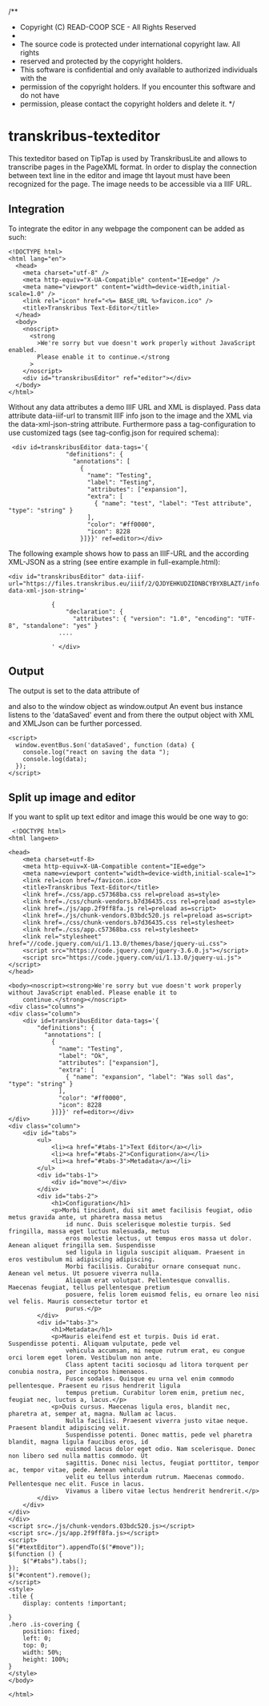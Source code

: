 /**
 * Copyright (C) READ-COOP SCE - All Rights Reserved
 * 
 * The source code is protected under international copyright law. All rights
 * reserved and protected by the copyright holders.
 * This software is confidential and only available to authorized individuals with the
 * permission of the copyright holders. If you encounter this software and do not have
 * permission, please contact the copyright holders and delete it.
 */


# transkribus-texteditor

This texteditor based on TipTap is used by TranskribusLite and allows to transcribe pages in the PageXML format. In order to display the connection between
text line in the editor and image tht layout must have been recognized for the page. The image needs to be accessible via a IIIF URL.

## Integration

To integrate the editor in any webpage the component can be added as such:

```
<!DOCTYPE html>
<html lang="en">
  <head>
    <meta charset="utf-8" />
    <meta http-equiv="X-UA-Compatible" content="IE=edge" />
    <meta name="viewport" content="width=device-width,initial-scale=1.0" />
    <link rel="icon" href="<%= BASE_URL %>favicon.ico" />
    <title>Transkribus Text-Editor</title>
  </head>
  <body>
    <noscript>
      <strong
        >We're sorry but vue doesn't work properly without JavaScript enabled.
        Please enable it to continue.</strong
      >
    </noscript>
    <div id="transkribusEditor" ref="editor"></div>
  </body>
</html>
```

Without any data attributes a demo IIIF URL and XML is displayed. Pass data attribute data-iiif-url to transmit IIIF info json to the image and the XML via the data-xml-json-string attribute. Furthermore pass a tag-configuration to use customized tags (see tag-config.json for required schema):

```
 <div id=transkribusEditor data-tags='{
                "definitions": {
                  "annotations": [
                    {
                      "name": "Testing",
                      "label": "Testing",
                      "attributes": ["expansion"],
                      "extra": [
                        { "name": "test", "label": "Test attribute", "type": "string" }
                      ],
                      "color": "#ff0000",
                      "icon": 8228
                    }]}}' ref=editor></div>

```

The following example shows how to pass an IIIF-URL and the according XML-JSON as a string (see entire example in full-example.html):

```
<div id="transkribusEditor" data-iiif-url="https://files.transkribus.eu/iiif/2/QJDYEHKUDZIDNBCYBYXBLAZT/info.json" data-xml-json-string='

            {
                "declaration": {
                  "attributes": { "version": "1.0", "encoding": "UTF-8", "standalone": "yes" }
              ....

            ' </div>
```

## Output

The output is set to the data attribute of <div id="transkribusEditor" data-output="...." > and also to the window object as window.output
An event bus instance listens to the 'dataSaved' event and from there the output object with XML and XMLJson can be further porcessed.

```
<script>
  window.eventBus.$on('dataSaved', function (data) {
    console.log("react on saving the data ");
    console.log(data);
  });
</script>
```

## Split up image and editor

If you want to split up text editor and image this would be one way to go:

```
 <!DOCTYPE html>
<html lang=en>

<head>
    <meta charset=utf-8>
    <meta http-equiv=X-UA-Compatible content="IE=edge">
    <meta name=viewport content="width=device-width,initial-scale=1">
    <link rel=icon href=/favicon.ico>
    <title>Transkribus Text-Editor</title>
    <link href=./css/app.c57368ba.css rel=preload as=style>
    <link href=./css/chunk-vendors.b7d36435.css rel=preload as=style>
    <link href=./js/app.2f9ff8fa.js rel=preload as=script>
    <link href=./js/chunk-vendors.03bdc520.js rel=preload as=script>
    <link href=./css/chunk-vendors.b7d36435.css rel=stylesheet>
    <link href=./css/app.c57368ba.css rel=stylesheet>
    <link rel="stylesheet" href="//code.jquery.com/ui/1.13.0/themes/base/jquery-ui.css">
    <script src="https://code.jquery.com/jquery-3.6.0.js"></script>
    <script src="https://code.jquery.com/ui/1.13.0/jquery-ui.js"></script>
</head>

<body><noscript><strong>We're sorry but vue doesn't work properly without JavaScript enabled. Please enable it to
    continue.</strong></noscript>
<div class="columns">
<div class="column">
    <div id=transkribusEditor data-tags='{
        "definitions": {
          "annotations": [
            {
              "name": "Testing",
              "label": "Ok",
              "attributes": ["expansion"],
              "extra": [
                { "name": "expansion", "label": "Was soll das", "type": "string" }
              ],
              "color": "#ff0000",
              "icon": 8228
            }]}}' ref=editor></div>
</div>
<div class="column">
    <div id="tabs">
        <ul>
            <li><a href="#tabs-1">Text Editor</a></li>
            <li><a href="#tabs-2">Configuration</a></li>
            <li><a href="#tabs-3">Metadata</a></li>
        </ul>
        <div id="tabs-1">
            <div id="move"></div>
        </div>
        <div id="tabs-2">
            <h1>Configuration</h1>
            <p>Morbi tincidunt, dui sit amet facilisis feugiat, odio metus gravida ante, ut pharetra massa metus
                id nunc. Duis scelerisque molestie turpis. Sed fringilla, massa eget luctus malesuada, metus
                eros molestie lectus, ut tempus eros massa ut dolor. Aenean aliquet fringilla sem. Suspendisse
                sed ligula in ligula suscipit aliquam. Praesent in eros vestibulum mi adipiscing adipiscing.
                Morbi facilisis. Curabitur ornare consequat nunc. Aenean vel metus. Ut posuere viverra nulla.
                Aliquam erat volutpat. Pellentesque convallis. Maecenas feugiat, tellus pellentesque pretium
                posuere, felis lorem euismod felis, eu ornare leo nisi vel felis. Mauris consectetur tortor et
                purus.</p>
        </div>
        <div id="tabs-3">
            <h1>Metadata</h1>
            <p>Mauris eleifend est et turpis. Duis id erat. Suspendisse potenti. Aliquam vulputate, pede vel
                vehicula accumsan, mi neque rutrum erat, eu congue orci lorem eget lorem. Vestibulum non ante.
                Class aptent taciti sociosqu ad litora torquent per conubia nostra, per inceptos himenaeos.
                Fusce sodales. Quisque eu urna vel enim commodo pellentesque. Praesent eu risus hendrerit ligula
                tempus pretium. Curabitur lorem enim, pretium nec, feugiat nec, luctus a, lacus.</p>
            <p>Duis cursus. Maecenas ligula eros, blandit nec, pharetra at, semper at, magna. Nullam ac lacus.
                Nulla facilisi. Praesent viverra justo vitae neque. Praesent blandit adipiscing velit.
                Suspendisse potenti. Donec mattis, pede vel pharetra blandit, magna ligula faucibus eros, id
                euismod lacus dolor eget odio. Nam scelerisque. Donec non libero sed nulla mattis commodo. Ut
                sagittis. Donec nisi lectus, feugiat porttitor, tempor ac, tempor vitae, pede. Aenean vehicula
                velit eu tellus interdum rutrum. Maecenas commodo. Pellentesque nec elit. Fusce in lacus.
                Vivamus a libero vitae lectus hendrerit hendrerit.</p>
        </div>
    </div>
</div>
</div>
<script src=./js/chunk-vendors.03bdc520.js></script>
<script src=./js/app.2f9ff8fa.js></script>
<script>
$("#textEditor").appendTo($("#move"));
$(function () {
    $("#tabs").tabs();
});
$("#content").remove();
</script>
<style>
.tile {
    display: contents !important;

}
.hero .is-covering {
    position: fixed;
    left: 0;
    top: 0;
    width: 50%;
    height: 100%;
}
</style>
</body>

</html>
```